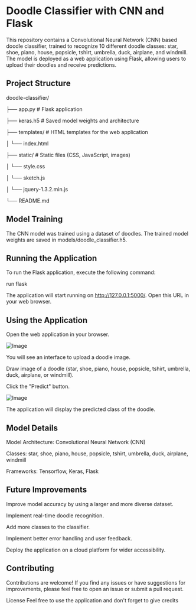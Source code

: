 # Doodle Classifier with CNN and Flask

This repository contains a Convolutional Neural Network (CNN) based doodle classifier, trained to recognize 10 different doodle classes: star, shoe, piano, house, popsicle, tshirt, umbrella, duck, airplane, and windmill. The model is deployed as a web application using Flask, allowing users to upload their doodles and receive predictions.

## Project Structure

doodle-classifier/

├── app.py          # Flask application

├── keras.h5        # Saved model weights and architecture

├── templates/      # HTML templates for the web application

│   └── index.html

├── static/         # Static files (CSS, JavaScript, images)

│   └── style.css

│   └── sketch.js

│   └── jquery-1.3.2.min.js

└── README.md

## Model Training
The CNN model was trained using a dataset of doodles. The trained model weights are saved in models/doodle_classifier.h5.

## Running the Application
To run the Flask application, execute the following command:

run flask

The application will start running on http://127.0.0.1:5000/. Open this URL in your web browser.

## Using the Application
Open the web application in your browser.

![Image](https://github.com/user-attachments/assets/137403b3-ae24-40d7-886a-0dffc8ec1ad4)

You will see an interface to upload a doodle image.

Draw image of a doodle (star, shoe, piano, house, popsicle, tshirt, umbrella, duck, airplane, or windmill).

Click the "Predict" button.

![Image](https://github.com/user-attachments/assets/6ad8017e-f26d-4693-a231-8ba9e2109de6)

The application will display the predicted class of the doodle.

## Model Details
Model Architecture: Convolutional Neural Network (CNN)

Classes: star, shoe, piano, house, popsicle, tshirt, umbrella, duck, airplane, windmill

Frameworks: Tensorflow, Keras, Flask

## Future Improvements

Improve model accuracy by using a larger and more diverse dataset.

Implement real-time doodle recognition.

Add more classes to the classifier.

Implement better error handling and user feedback.

Deploy the application on a cloud platform for wider accessibility.

## Contributing

Contributions are welcome! If you find any issues or have suggestions for improvements, please feel free to open an issue or submit a pull request.   

License
Feel free to use the application and don't forget to give credits

